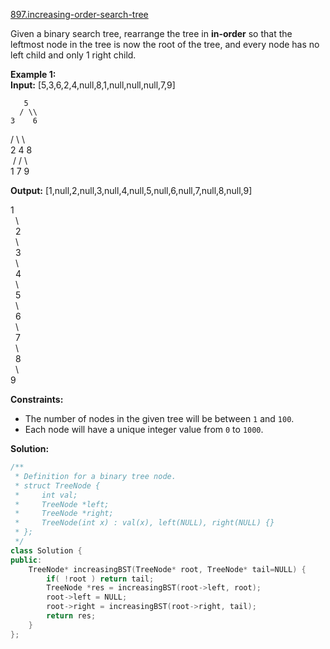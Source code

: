 [897.increasing-order-search-tree](https://leetcode.com/problems/increasing-order-search-tree/)  

Given a binary search tree, rearrange the tree in **in-order** so that the leftmost node in the tree is now the root of the tree, and every node has no left child and only 1 right child.

  
**Example 1:**  
**Input:** \[5,3,6,2,4,null,8,1,null,null,null,7,9\]  
  
       5  
      / \\  
    3    6  
   / \\    \\  
  2   4    8  
 /        / \\   
1        7   9  
  
**Output:** \[1,null,2,null,3,null,4,null,5,null,6,null,7,null,8,null,9\]  
  
 1  
  \\  
   2  
    \\  
     3  
      \\  
       4  
        \\  
         5  
          \\  
           6  
            \\  
             7  
              \\  
               8  
                \\  
                 9  

**Constraints:**

*   The number of nodes in the given tree will be between `1` and `100`.
*   Each node will have a unique integer value from `0` to `1000`.  



**Solution:**  

```cpp
/**
 * Definition for a binary tree node.
 * struct TreeNode {
 *     int val;
 *     TreeNode *left;
 *     TreeNode *right;
 *     TreeNode(int x) : val(x), left(NULL), right(NULL) {}
 * };
 */
class Solution {
public:
    TreeNode* increasingBST(TreeNode* root, TreeNode* tail=NULL) {
        if( !root ) return tail;
        TreeNode *res = increasingBST(root->left, root);
        root->left = NULL;
        root->right = increasingBST(root->right, tail);
        return res;
    }
};
```
      
